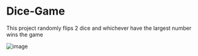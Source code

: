 # Dice-Game
This project randomly flips 2 dice and whichever have the largest number wins the game

![image](https://github.com/ATOMworkplace/Dice-Game/assets/114564628/a007bd4d-580d-4896-a143-1cf02edc1712)

